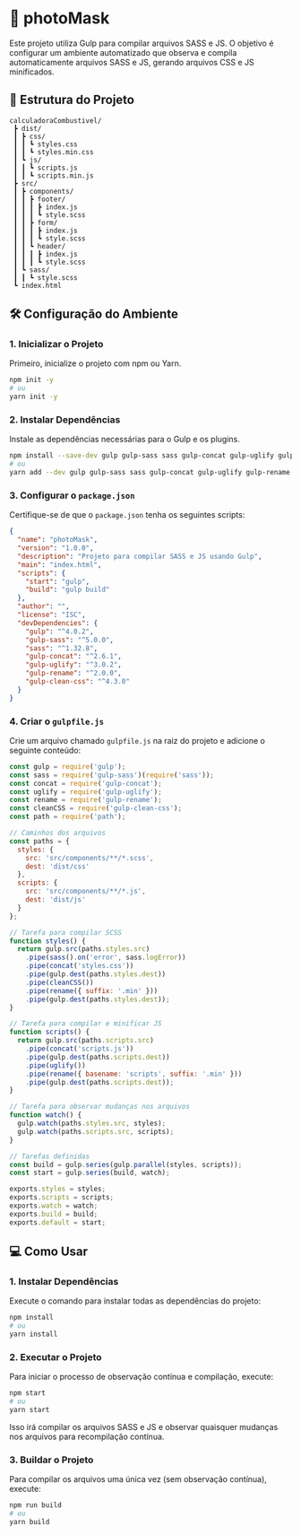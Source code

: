 # 🚗 photoMask

Este projeto utiliza Gulp para compilar arquivos SASS e JS. O objetivo é configurar um ambiente automatizado que observa e compila automaticamente arquivos SASS e JS, gerando arquivos CSS e JS minificados.

## 📁 Estrutura do Projeto

```
calculadoraCombustivel/
 ┣ dist/
 ┃ ┣ css/
 ┃ ┃ ┗ styles.css
 ┃ ┃ ┗ styles.min.css
 ┃ ┗ js/
 ┃ ┃ ┗ scripts.js
 ┃ ┃ ┗ scripts.min.js
 ┣ src/
 ┃ ┣ components/
 ┃ ┃ ┣ footer/
 ┃ ┃ ┃ ┣ index.js
 ┃ ┃ ┃ ┗ style.scss
 ┃ ┃ ┣ form/
 ┃ ┃ ┃ ┣ index.js
 ┃ ┃ ┃ ┗ style.scss
 ┃ ┃ ┗ header/
 ┃ ┃ ┃ ┣ index.js
 ┃ ┃ ┃ ┗ style.scss
 ┃ ┗ sass/
 ┃ ┃ ┗ style.scss
 ┗ index.html
```

## 🛠️ Configuração do Ambiente

### 1. Inicializar o Projeto

Primeiro, inicialize o projeto com npm ou Yarn.

```bash
npm init -y
# ou
yarn init -y
```

### 2. Instalar Dependências

Instale as dependências necessárias para o Gulp e os plugins.

```bash
npm install --save-dev gulp gulp-sass sass gulp-concat gulp-uglify gulp-rename gulp-clean-css
# ou
yarn add --dev gulp gulp-sass sass gulp-concat gulp-uglify gulp-rename gulp-clean-css
```

### 3. Configurar o `package.json`

Certifique-se de que o `package.json` tenha os seguintes scripts:

```json
{
  "name": "photoMask",
  "version": "1.0.0",
  "description": "Projeto para compilar SASS e JS usando Gulp",
  "main": "index.html",
  "scripts": {
    "start": "gulp",
    "build": "gulp build"
  },
  "author": "",
  "license": "ISC",
  "devDependencies": {
    "gulp": "^4.0.2",
    "gulp-sass": "^5.0.0",
    "sass": "^1.32.8",
    "gulp-concat": "^2.6.1",
    "gulp-uglify": "^3.0.2",
    "gulp-rename": "^2.0.0",
    "gulp-clean-css": "^4.3.0"
  }
}
```

### 4. Criar o `gulpfile.js`

Crie um arquivo chamado `gulpfile.js` na raiz do projeto e adicione o seguinte conteúdo:

```javascript
const gulp = require('gulp');
const sass = require('gulp-sass')(require('sass'));
const concat = require('gulp-concat');
const uglify = require('gulp-uglify');
const rename = require('gulp-rename');
const cleanCSS = require('gulp-clean-css');
const path = require('path');

// Caminhos dos arquivos
const paths = {
  styles: {
    src: 'src/components/**/*.scss',
    dest: 'dist/css'
  },
  scripts: {
    src: 'src/components/**/*.js',
    dest: 'dist/js'
  }
};

// Tarefa para compilar SCSS
function styles() {
  return gulp.src(paths.styles.src)
    .pipe(sass().on('error', sass.logError))
    .pipe(concat('styles.css'))
    .pipe(gulp.dest(paths.styles.dest))
    .pipe(cleanCSS())
    .pipe(rename({ suffix: '.min' }))
    .pipe(gulp.dest(paths.styles.dest));
}

// Tarefa para compilar e minificar JS
function scripts() {
  return gulp.src(paths.scripts.src)
    .pipe(concat('scripts.js'))
    .pipe(gulp.dest(paths.scripts.dest))
    .pipe(uglify())
    .pipe(rename({ basename: 'scripts', suffix: '.min' }))
    .pipe(gulp.dest(paths.scripts.dest));
}

// Tarefa para observar mudanças nos arquivos
function watch() {
  gulp.watch(paths.styles.src, styles);
  gulp.watch(paths.scripts.src, scripts);
}

// Tarefas definidas
const build = gulp.series(gulp.parallel(styles, scripts));
const start = gulp.series(build, watch);

exports.styles = styles;
exports.scripts = scripts;
exports.watch = watch;
exports.build = build;
exports.default = start;
```

## 💻 Como Usar

### 1. Instalar Dependências

Execute o comando para instalar todas as dependências do projeto:

```bash
npm install
# ou
yarn install
```

### 2. Executar o Projeto

Para iniciar o processo de observação contínua e compilação, execute:

```bash
npm start
# ou
yarn start
```

Isso irá compilar os arquivos SASS e JS e observar quaisquer mudanças nos arquivos para recompilação contínua.

### 3. Buildar o Projeto

Para compilar os arquivos uma única vez (sem observação contínua), execute:

```bash
npm run build
# ou
yarn build
```